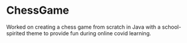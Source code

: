 # ChessGame
Worked on creating a chess game from scratch in Java with a school-spirited theme to provide fun during online covid learning.

